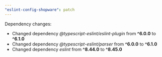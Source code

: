 ```yaml
---
"eslint-config-shopware": patch
---
```


Dependency changes:

- Changed dependency _@typescript-eslint/eslint-plugin_ from **^6.0.0** to **^6.1.0**
- Changed dependency _@typescript-eslint/parser_ from **^6.0.0** to **^6.1.0**
- Changed dependency _eslint_ from **^8.44.0** to **^8.45.0**
